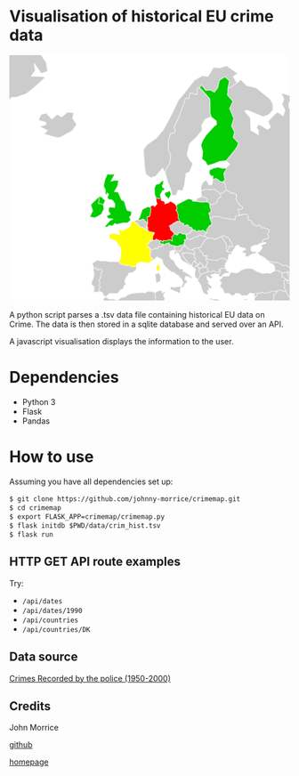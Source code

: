 # Visualisation of historical EU crime data

![Historical Crime Map](crimemap/static/crimemap.png)

A python script parses a .tsv data file containing historical EU data on Crime.  The data is then stored in a sqlite database and served over an API.

A javascript visualisation displays the information to the user.

# Dependencies

* Python 3
* Flask
* Pandas

# How to use

Assuming you have all dependencies set up:

	$ git clone https://github.com/johnny-morrice/crimemap.git
	$ cd crimemap
	$ export FLASK_APP=crimemap/crimemap.py
	$ flask initdb $PWD/data/crim_hist.tsv
	$ flask run

## HTTP GET API route examples

Try:

* `/api/dates`
* `/api/dates/1990`
* `/api/countries`
* `/api/countries/DK`

## Data source

[Crimes Recorded by the police (1950-2000)](https://data.europa.eu/euodp/en/data/dataset/qdxC0mEw46A0rQODgMzCQ)

## Credits

John Morrice

[github](https://github.com/johnny-morrice)

[homepage](http://jmorrice.teoma.io)
